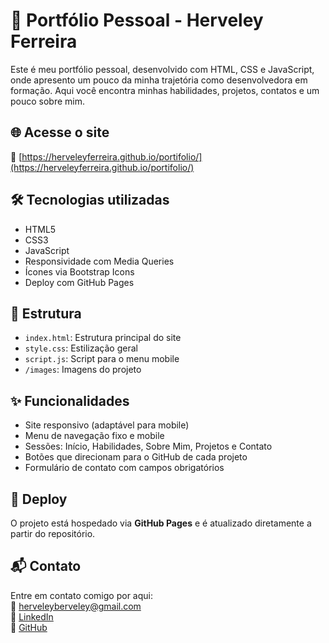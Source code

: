 # 💼 Portfólio Pessoal - Herveley Ferreira

Este é meu portfólio pessoal, desenvolvido com HTML, CSS e JavaScript, onde apresento um pouco da minha trajetória como desenvolvedora em formação. Aqui você encontra minhas habilidades, projetos, contatos e um pouco sobre mim.

## 🌐 Acesse o site

🔗 [https://herveleyferreira.github.io/portifolio/](https://herveleyferreira.github.io/portifolio/)

## 🛠️ Tecnologias utilizadas

- HTML5  
- CSS3  
- JavaScript  
- Responsividade com Media Queries  
- Ícones via Bootstrap Icons  
- Deploy com GitHub Pages  

## 📂 Estrutura

- `index.html`: Estrutura principal do site  
- `style.css`: Estilização geral  
- `script.js`: Script para o menu mobile  
- `/images`: Imagens do projeto

## ✨ Funcionalidades

- Site responsivo (adaptável para mobile)
- Menu de navegação fixo e mobile
- Sessões: Início, Habilidades, Sobre Mim, Projetos e Contato
- Botões que direcionam para o GitHub de cada projeto
- Formulário de contato com campos obrigatórios

## 🚀 Deploy

O projeto está hospedado via **GitHub Pages** e é atualizado diretamente a partir do repositório.

## 📬 Contato

Entre em contato comigo por aqui:  
📧 herveleyberveley@gmail.com  
🔗 [LinkedIn](https://www.linkedin.com/in/herveleyferreira)  
🔗 [GitHub](https://github.com/herveleyferreira)
